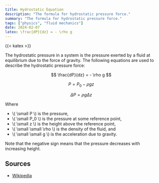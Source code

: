 ```yaml
---
title: Hydrostatic Equation
description: "The formula for hydrostatic pressure force."
summary: "The formula for hydrostatic pressure force."
tags: ["physics", "fluid mechanics"]
date: 2024-02-07
latex: \frac{dP}{dz} = - \rho g
---
```


{{< katex >}}

The hydrostatic pressure in a system is the pressure exerted by a fluid at equilibrium due to the force of gravity. The following equations are used to describe the hydrostatic pressure force:

$$ \frac{dP}{dz} = - \rho g $$

$$ P = P_0 - \rho g z $$

$$ \Delta P = \rho g \Delta z $$

Where

* \\( \small P \\) is the pressure,
* \\( \small P_0 \\) is the pressure at some reference point,
* \\( \small z \\) is the height above the reference point,
* \\( \small  \small \rho  \\) is the density of the fluid, and
* \\( \small  \small g  \\) is the acceleration due to gravity.

Note that the negative sign means that the pressure decreases with increasing height.

## Sources

- [Wikipedia](https://en.wikipedia.org/wiki/Hydrostatic_equilibrium)
